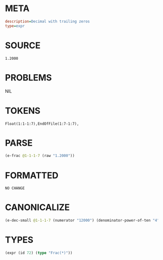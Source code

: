 # META
~~~ini
description=Decimal with trailing zeros
type=expr
~~~
# SOURCE
~~~roc
1.2000
~~~
# PROBLEMS
NIL
# TOKENS
~~~zig
Float(1:1-1:7),EndOfFile(1:7-1:7),
~~~
# PARSE
~~~clojure
(e-frac @1-1-1-7 (raw "1.2000"))
~~~
# FORMATTED
~~~roc
NO CHANGE
~~~
# CANONICALIZE
~~~clojure
(e-dec-small @1-1-1-7 (numerator "12000") (denominator-power-of-ten "4") (value "1.2") (id 72))
~~~
# TYPES
~~~clojure
(expr (id 72) (type "Frac(*)"))
~~~
